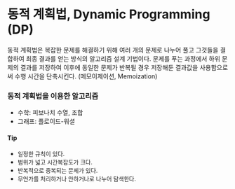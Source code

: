 # 동적 계획법, Dynamic Programming (DP)

 동적 계획법은 복잡한 문제를 해결하기 위해 여러  개의 문제로 나누어 풀고 그것들을 결합하여 최종 결과를 얻는 방식의 알고리즘 설계 기법이다. 문제를 푸는 과정에서 하위 문제의 결과를 저장하여 이후에 동일한 문제가 반복될 경우 저장해둔 결과값을 사용함으로써 수행 시간을 단축시킨다. (메모이제이션, Memoization)

### 동적 계획법을 이용한 알고리즘

- 수학: 피보나치 수열, 조합
- 그래프: 플로이드-워셜

#### Tip

- <font size='2'>일정한 규칙이 있다.</font>
- <font size='2'>범위가 넓고 시간복잡도가 크다.</font>
- <font size='2'>반복적으로 중복되는 문제가 있다.</font>
- <font size='2'>무언가를 처리하거나 안하거나로 나누어 탐색한다.</font>

